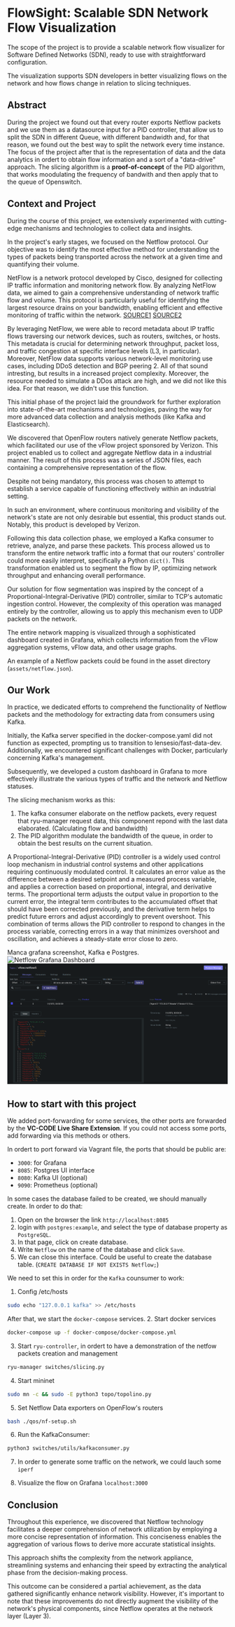 # FlowSight: Scalable SDN Network Flow Visualization

The scope of the project is to provide a scalable network flow visualizer for 
Software Defined Networks (SDN), ready to use with straightforward configuration. 

The visualization supports SDN developers in better visualizing flows on the network 
and how flows change in relation to slicing techniques.

## Abstract

During the project we found out that every router exports Netflow packets and we
use them as a datasource input for a PID controller, that allow us to split 
the SDN in different Queue, with different bandwidth and, for that reason, we found
out the best way to split the network every time instance.
The focus of the project after that is the representation of data and the data analytics
in ordert to obtain flow information and a sort of a "data-drive" approach.
The slicing algorithm is a **proof-of-concept** of the PID algorithm, that works moodulating
the frequency of bandwith and then apply that to the queue of Openswitch.

## Context and Project

During the course of this project, we extensively experimented with cutting-edge 
mechanisms and technologies to collect data and insights. 

In the project's early stages, we focused on the Netflow protocol. Our objective 
was to identify the most effective method for understanding the types of packets 
being transported across the network at a given time and quantifying their volume.

NetFlow is a network protocol developed by Cisco, designed for collecting IP traffic 
information and monitoring network flow. 
By analyzing NetFlow data, we aimed to gain a comprehensive understanding of network 
traffic flow and volume. 
This protocol is particularly useful for identifying the largest resource drains
on your bandwidth, enabling efficient and effective monitoring of traffic within 
the network. 
[SOURCE1](https://www.solarwinds.com/netflow-traffic-analyzer/use-cases/what-is-netflow)
[SOURCE2](https://www.kentik.com/kentipedia/what-is-netflow-overview/)

By leveraging NetFlow, we were able to record metadata about IP traffic flows traversing 
our network devices, such as routers, switches, or hosts. 
This metadata is crucial for determining network throughput, packet loss, and traffic 
congestion at specific interface levels (L3, in particular). 
Moreover, NetFlow data supports various network-level monitoring use cases, including 
DDoS detection and BGP peering 2. All of that sound intresting, but results in a increased
project complexity. Moreover, the resource needed to simulate a DDos attack are
high, and we did not like this idea. For that reason, we didn't use this function.

This initial phase of the project laid the groundwork for further exploration into 
state-of-the-art mechanisms and technologies, paving the way for more advanced 
data collection and analysis methods (like Kafka and Elasticsearch).

We discovered that OpenFlow routers natively generate Netflow packets, which 
facilitated our use of the vFlow project sponsored by Verizon. 
This project enabled us to collect and aggregate Netflow data in a industrial manner. 
The result of this process was a series of JSON files, each containing a 
comprehensive representation of the flow.

Despite not being mandatory, this process was chosen to attempt to establish a 
service capable of functioning effectively within an industrial setting. 

In such an environment, where continuous monitoring and visibility of the network's 
state are not only desirable but essential, this product stands out. 
Notably, this product is developed by Verizon.

Following this data collection phase, we employed a Kafka consumer to retrieve,
analyze, and parse these packets. This process allowed us to transform the entire 
network traffic into a format that our routers' controller could more easily interpret, 
specifically a Python `dict()`. 
This transformation enabled us to segment the flow by IP, optimizing network throughput 
and enhancing overall performance.

Our solution for flow segmentation was inspired by the concept of a Proportional-Integral-Derivative (PID) 
controller, similar to TCP's automatic ingestion control. 
However, the complexity of this operation was managed entirely by the controller, 
allowing us to apply this mechanism even to UDP packets on the network.

The entire network mapping is visualized through a sophisticated dashboard created in Grafana,
which collects information from the vFlow aggregation systems, vFlow data, and other usage graphs.

An example of a Netflow packets could be found in the asset directory (`assets/netflow.json`).

## Our Work

In practice, we dedicated efforts to comprehend the functionality of Netflow packets 
and the methodology for extracting data from consumers using Kafka.

Initially, the Kafka server specified in the docker-compose.yaml did not function as 
expected, prompting us to transition to lensesio/fast-data-dev. 
Additionally, we encountered significant challenges with Docker, particularly concerning Kafka's management.

Subsequently, we developed a custom dashboard in Grafana to more effectively illustrate 
the various types of traffic and the network and Netflow statuses.

The slicing mechanism works as this:
1. The kafka consumer elaborate on the netflow packets, every request that ryu-manager request data, 
this component repond with the last data elaborated. (Calculating flow and bandwidth)
2. The PID algorithm modulate the bandwidth of the queue, in order to obtain the best results on the current situation.

A Proportional-Integral-Derivative (PID) controller is a widely used control loop mechanism 
in industrial control systems and other applications requiring continuously modulated control. 
It calculates an error value as the difference between a desired setpoint and a measured 
process variable, and applies a correction based on proportional, integral, and derivative 
terms. The proportional term adjusts the output value in proportion to the current error, 
the integral term contributes to the accumulated offset that should have been corrected 
previously, and the derivative term helps to predict future errors and adjust accordingly
to prevent overshoot. This combination of terms allows the PID controller to respond to 
changes in the process variable, correcting errors in a way that minimizes overshoot and 
oscillation, and achieves a steady-state error close to zero.

Manca grafana screenshot, Kafka e Postgres.
![Netflow Grafana Dashboard](assets/image.png)
![kafka interface for vflow.Netflow5](assets/image2.png)

## How to start with this project

We added port-forwarding for some services, the other ports are forwarded by the
**VC-CODE Live Share Extension**. If you could not access some ports, add forwarding
via this methods or others.

In ordert to port forward via Vagrant file, the ports that should be public are:

- `3000`: for Grafana
- `8085`: Postgres UI interface
- `8080`: Kafka UI (optional)
- `9090`: Prometheus (optional)

In some cases the database failed to be created, we should manually create. In order to 
do that:
1. Open on the browser the link `http://localhost:8085`
2. login with `postgres:example`, and select the type of database property as `PostgreSQL`.
3. In that page, click on create database.
4. Write `Netflow` on the name of the database and click `Save`.
5. We can close this interface.
Could be useful to create the database table. (`CREATE DATABASE IF NOT EXISTS Netflow;`)

We need to set this in order for the `Kafka` counsumer to work:
1. Config /etc/hosts

```sh
sudo echo "127.0.0.1 kafka" >> /etc/hosts
```
After that, we start the `docker-compose` services.
2. Start docker services

```sh
docker-compose up -f docker-compose/docker-compose.yml
```
3. Start `ryu-controller`, in ordert to have a demonstration of the netfow 
packets creation and management
```sh
ryu-manager switches/slicing.py
```
4. Start mininet
```sh
sudo mn -c && sudo -E python3 topo/topolino.py
```
5. Set Netflow Data exporters on OpenFlow's routers
```sh
bash ./qos/nf-setup.sh
```
6. Run the KafkaConsumer:
```bash
python3 switches/utils/kafkaconsumer.py
```
7. In order to generate some traffic on the network, we could lauch some `iperf`

8. Visualize the flow on Grafana `localhost:3000`

## Conclusion

Throughout this experience, we discovered that Netflow technology 
facilitates a deeper comprehension of network utilization by employing 
a more concise representation of information. This conciseness enables 
the aggregation of various flows to derive more accurate statistical insights.

This approach shifts the complexity from the network appliance, 
streamlining systems and enhancing their speed by extracting the 
analytical phase from the decision-making process.

This outcome can be considered a partial achievement, as the data gathered 
significantly enhance network visibility. 
However, it's important to note that these improvements do not directly 
augment the visibility of the network's physical components, since 
Netflow operates at the network layer (Layer 3).
